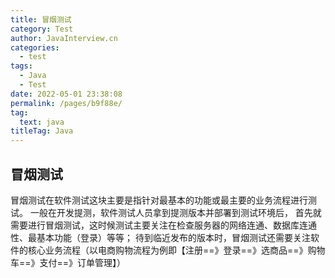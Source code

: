 ```yaml
---
title: 冒烟测试
category: Test
author: JavaInterview.cn
categories: 
  - test
tags: 
  - Java
  - Test
date: 2022-05-01 23:38:08
permalink: /pages/b9f88e/
tag: 
  text: java
titleTag: Java
---
```




## 冒烟测试
冒烟测试在软件测试这块主要是指针对最基本的功能或最主要的业务流程进行测试。
一般在开发提测，软件测试人员拿到提测版本并部署到测试环境后，
首先就需要进行冒烟测试，这时候测试主要关注在检查服务器的网络连通、数据库连通性、最基本功能（登录）等等；
待到临近发布的版本时，冒烟测试还需要关注软件的核心业务流程（以电商购物流程为例即【注册==》登录==》选商品==》购物车==》支付==》订单管理】）



